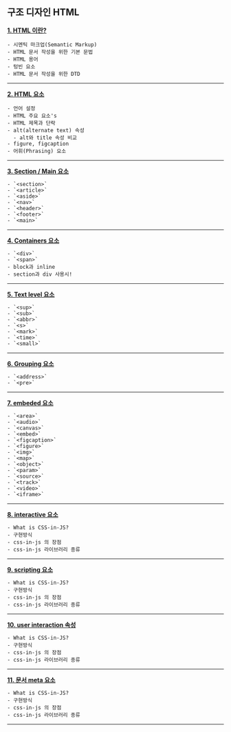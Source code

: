 ## 구조 디자인 HTML

**[1. HTML 이란?](https://github.com/dabin-lee/ux/tree/master/CSS_Convention/con_2/css_metodologia.md)**

    - 시멘틱 마크업(Semantic Markup)
    - HTML 문서 작성을 위한 기본 문법
    - HTML 용어
    - 텅빈 요소
    - HTML 문서 작성을 위한 DTD
---

**[2. HTML 요소](https://github.com/dabin-lee/ux/tree/master/CSS_Convention/con_2/css_case_type.md)**

    - 언어 설정
    - HTML 주요 요소's
    - HTML 제목과 단락
    - alt(alternate text) 속성
      - alt와 title 속성 비교
    - figure, figcaption
    - 어휘(Phrasing) 요소
---

**[3. Section / Main 요소](https://github.com/dabin-lee/ux/tree/master/CSS_Convention/con_2/css-in-js.md)**

    - `<section>`
    - `<article>`
    - `<aside>`
    - `<nav>`
    - `<header>`
    - `<footer>`
    - `<main>`

---

**[4. Containers 요소](https://github.com/dabin-lee/ux/tree/master/CSS_Convention/con_2/css-in-js.md)**

    - `<div>`
    - `<span>`
    - block과 inline
    - section과 div 사용시!

---

**[5. Text level 요소](https://github.com/dabin-lee/ux/tree/master/CSS_Convention/con_2/css-in-js.md)**

    - `<sup>`
    - `<sub>`
    - `<abbr>`
    - `<s>`
    - `<mark>`
    - `<time>`
    - `<small>`

---

**[6. Grouping 요소](https://github.com/dabin-lee/ux/tree/master/CSS_Convention/con_2/css-in-js.md)**

    - `<address>`
    - `<pre>`
---

**[7. embeded 요소](https://github.com/dabin-lee/ux/tree/master/CSS_Convention/con_2/css-in-js.md)**

    - `<area>`
    - `<audio>`
    - `<canvas>`
    - `<embed>`
    - `<figcaption>`
    - `<figure>`
    - `<img>`
    - `<map>`
    - `<object>`
    - `<param>`
    - `<source>`
    - `<track>`
    - `<video>`
    - `<iframe>`
---

**[8. interactive 요소](https://github.com/dabin-lee/ux/tree/master/CSS_Convention/con_2/css-in-js.md)**

    - What is CSS-in-JS?
    - 구현방식
    - css-in-js 의 장점
    - css-in-js 라이브러리 종류
---

**[9. scripting 요소](https://github.com/dabin-lee/ux/tree/master/CSS_Convention/con_2/css-in-js.md)**

    - What is CSS-in-JS?
    - 구현방식
    - css-in-js 의 장점
    - css-in-js 라이브러리 종류
---

**[10. user interaction 속성](https://github.com/dabin-lee/ux/tree/master/CSS_Convention/con_2/css-in-js.md)**

    - What is CSS-in-JS?
    - 구현방식
    - css-in-js 의 장점
    - css-in-js 라이브러리 종류
---

**[11. 문서 meta 요소](https://github.com/dabin-lee/ux/tree/master/CSS_Convention/con_2/css-in-js.md)**

    - What is CSS-in-JS?
    - 구현방식
    - css-in-js 의 장점
    - css-in-js 라이브러리 종류
---